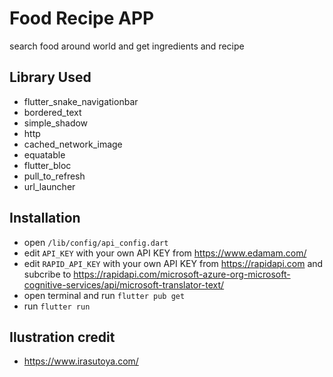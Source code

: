 # Food Recipe APP
search food around world and get ingredients and recipe

## Library Used
- flutter_snake_navigationbar
- bordered_text
- simple_shadow
- http
- cached_network_image
- equatable
- flutter_bloc
- pull_to_refresh
- url_launcher

## Installation
- open `/lib/config/api_config.dart`
- edit `API_KEY` with your own API KEY from https://www.edamam.com/
- edit `RAPID_API_KEY` with your own API KEY from https://rapidapi.com and subcribe to https://rapidapi.com/microsoft-azure-org-microsoft-cognitive-services/api/microsoft-translator-text/
- open terminal and run `flutter pub get`
- run `flutter run`

## Ilustration credit
- https://www.irasutoya.com/

